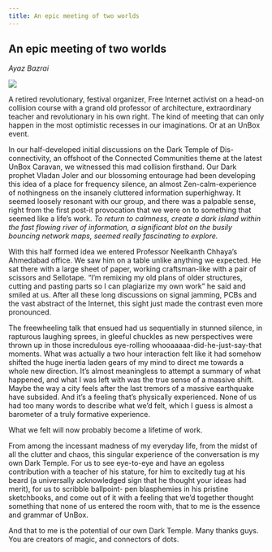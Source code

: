 ```yaml
---
title: An epic meeting of two worlds
---
```


## An epic meeting of two worlds
_Ayaz Bazrai_

![](images/02.jpg)

A retired revolutionary, festival organizer, Free Internet activist on a head-on collision course with a grand old professor of architecture, extraordinary teacher and revolutionary in his own right. The kind of meeting that can only happen in the most optimistic recesses in our imaginations. Or at an UnBox event.

In our half-developed initial discussions on the Dark Temple of Dis-connectivity, an offshoot of  the Connected Communities theme at the latest UnBox Caravan, we witnessed this mad collision firsthand. Our Dark prophet Vladan Joler and our blossoming entourage had been developing this
idea of a place for frequency silence, an almost Zen-calm-experience of nothingness on the insanely cluttered information superhighway. It seemed loosely resonant with our group, and there was a palpable sense, right from the first post-it provocation that we were on to something that seemed like a life’s work. _To return to calmness, create a dark island within the fast flowing river of information, a significant blot on the busily bouncing network maps, seemed really fascinating to explore._

With this half formed idea we entered Professor Neelkanth Chhaya’s Ahmedabad office.
We saw him on a table unlike anything we expected. He sat there with a large sheet of paper, working craftsman-like with a pair of scissors and Sellotape. “I’m remixing my old plans of older structures, cutting and pasting parts so I can plagiarize my own work” he said and smiled at us. After all these long discussions on signal jamming, PCBs and the vast abstract of the Internet, this sight just made the contrast even more pronounced.

The freewheeling talk that ensued had us sequentially in stunned silence, in rapturous laughing sprees, in gleeful chuckles as new perspectives were thrown up in those incredulous eye-rolling whooaaaaa-did-he-just-say-that moments. What was actually a two hour interaction felt like it  had somehow shifted the huge inertia laden gears of my mind to direct me towards a whole new direction. It’s almost meaningless to attempt a summary of what happened, and what I was left with was the true sense of a massive shift. Maybe the way a city feels after the last tremors of a massive earthquake have subsided. And it’s a feeling that’s physically experienced. None of us had too many words to describe what we’d felt, which I guess is almost a barometer of a truly formative experience.

What we felt will now probably become a lifetime of work.

From among the incessant madness of my everyday life, from the midst of all the clutter and chaos, this singular experience of the conversation is my own Dark Temple. For us to see eye-to-eye and have an egoless contribution with a teacher of his stature, for him to excitedly tug at his beard (a universally acknowledged sign that he thought your ideas had merit), for us to scribble ballpoint-  pen blasphemies in his pristine sketchbooks, and come out of it with a feeling that we’d together thought something that none of us entered the room with, that to me is the essence and grammar of UnBox.

And that to me is the potential of our own Dark Temple.
Many thanks guys. You are creators of magic, and connectors of dots.